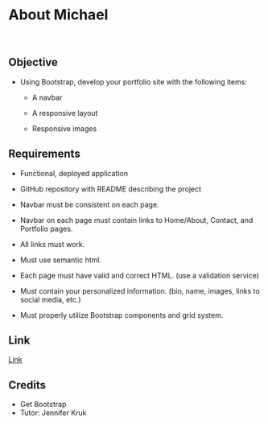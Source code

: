 <h1>About Michael</h1>
<br>

<h2>Objective</h2>

* Using Bootstrap, develop your portfolio site with the following items:

   * A navbar

   * A responsive layout

   * Responsive images

<h2>Requirements</h2>

* Functional, deployed application

* GitHub repository with README describing the project

* Navbar must be consistent on each page.

* Navbar on each page must contain links to Home/About, Contact, and Portfolio pages.

* All links must work.

* Must use semantic html.

* Each page must have valid and correct HTML. (use a validation service)

* Must contain your personalized information. (bio, name, images, links to social media, etc.)

* Must properly utilize Bootstrap components and grid system.

<h2>Link</h2>
<a href="https://mtjones1979.github.io/AboutMichael/">Link</a>

<h2>Credits</h2>
<ul>
<li>Get Bootstrap</li>
<li>Tutor: Jennifer Kruk</li>
</ul>